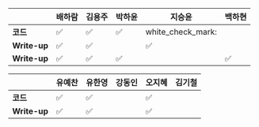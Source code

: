 |              | 배하람             | 김용주 | 박하윤 | 지승윤 | 백하현 |
| ------------ | ------------------ | ------ | ------ | ------ | ------ |
| **코드**     | :white_check_mark: | :white_check_mark: | :white_check_mark:| white_check_mark:       |        |
| **Write-up** |:white_check_mark:|:white_check_mark:|        | :white_check_mark:   |        |
| **Write-up** | :white_check_mark: | :white_check_mark: | :white_check_mark:|      |:white_check_mark:|

|              | 유예찬 | 유한영 | 강동인 | 오지혜 | 김기철 |
| ------------ | ------ | ------ | ------ | ------ | ------ |
| **코드**     |:white_check_mark:|:white_check_mark:|        | :white_check_mark:       |        |
| **Write-up** |:white_check_mark:|:white_check_mark:|        | :white_check_mark:       |        |

